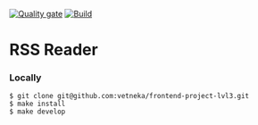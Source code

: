 [![Quality gate](https://sonarcloud.io/api/project_badges/quality_gate?project=SergeevaEA_frontend-project-11)](https://sonarcloud.io/summary/new_code?id=SergeevaEA_frontend-project-11)
[![Build](https://github.com/SergeevaEA/frontend-project-11/actions/workflows/build.yml/badge.svg)](https://github.com/SergeevaEA/frontend-project-11/actions/workflows/build.yml)

# RSS Reader

### Locally
```
$ git clone git@github.com:vetneka/frontend-project-lvl3.git
$ make install
$ make develop
```
